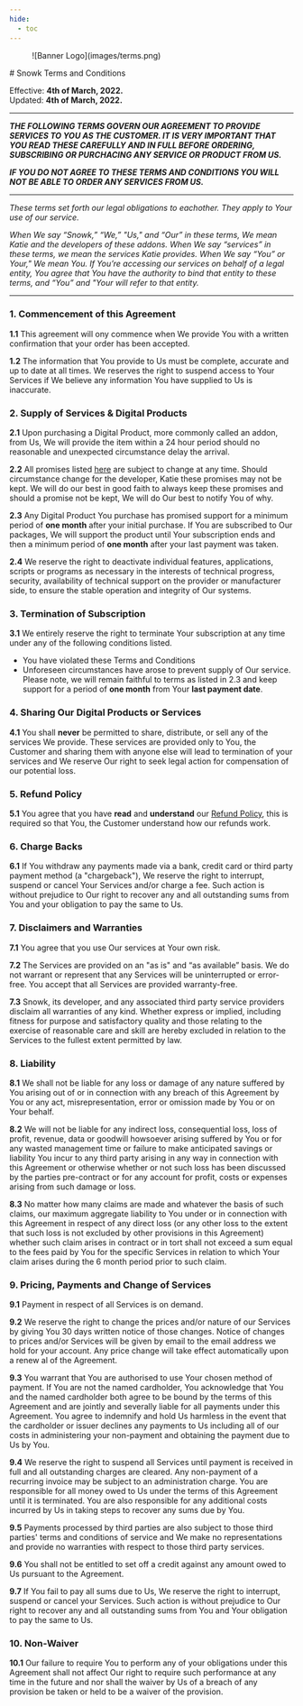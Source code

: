 ```yaml
---
hide:
  - toc
---
```

<figure markdown>
  ![Banner Logo](images/terms.png)
</figure>
# Snowk Terms and Conditions

Effective: **4th of March, 2022.**
<br>
Updated: **4th of March, 2022.**

---
***THE FOLLOWING TERMS GOVERN OUR AGREEMENT TO PROVIDE SERVICES TO YOU AS THE CUSTOMER. IT IS VERY IMPORTANT THAT YOU READ THESE CAREFULLY AND IN FULL BEFORE ORDERING, SUBSCRIBING OR PURCHACING ANY SERVICE OR PRODUCT FROM US.***

***IF YOU DO NOT AGREE TO THESE TERMS AND CONDITIONS YOU WILL NOT BE ABLE TO ORDER ANY SERVICES FROM US.***

---
*These terms set forth our legal obligations to eachother. They apply to Your use of our service.*

*When We say “Snowk,” “We,” "Us," and “Our” in these terms, We mean Katie and the developers of these addons. When We say “services” in these terms, we mean the services Katie provides. When We say “You” or Your," We mean You. If You’re accessing our services on behalf of a legal entity, You agree that You have the authority to bind that entity to these terms, and “You” and "Your will refer to that entity.*

---
### 1. **Commencement of this Agreement**
**1.1** This agreement will ony commence when We provide You with a written confirmation that your order has been accepted.

**1.2** The information that You provide to Us must be complete, accurate and up to date at all times. We reserves the right to suspend access to Your Services if We believe any information You have supplied to Us is inaccurate.

### 2. **Supply of Services & Digital Products**
**2.1** Upon purchasing a Digital Product, more commonly called an addon, from Us, We will provide the item within a 24 hour period should no reasonable and unexpected circumstance delay the arrival.

**2.2** All promises listed [here](../) are subject to change at any time. Should circumstance change for the developer, Katie these promises may not be kept. We will do our best in good faith to always keep these promises and should a promise not be kept, We will do Our best to notify You of why.

**2.3** Any Digital Product You purchase has promised support for a minimum period of **one month** after your initial purchase. If You are subscribed to Our packages, We will support the product until Your subscription ends and then a minimum period of **one month** after your last payment was taken.

**2.4** We reserve the right to deactivate individual features, applications, scripts or programs as necessary in the interests of technical progress, security, availability of technical support on the provider or manufacturer side, to ensure the stable operation and integrity of Our systems.

### 3. **Termination of Subscription**
**3.1** We entirely reserve the right to terminate Your subscription at any time under any of the following conditions listed.

- You have violated these Terms and Conditions
- Unforeseen circumstances have arose to prevent supply of Our service. Please note, we will remain faithful to terms as listed in 2.3 and keep support for a period of **one month** from Your **last payment date**.

### 4. **Sharing Our Digital Products or Services**
**4.1** You shall **never** be permitted to share, distribute, or sell any of the services We provide. These services are provided only to You, the Customer and sharing them with anyone else will lead to termination of your services and We reserve Our right to seek legal action for compensation of our potential loss.

### 5. **Refund Policy**
**5.1** You agree that you have **read** and **understand** our [Refund Policy](../refunds), this is required so that You, the Customer understand how our refunds work.

### 6. **Charge Backs**
**6.1** If You withdraw any payments made via a bank, credit card or third party payment method (a "chargeback"), We reserve the right to interrupt, suspend or cancel Your Services and/or charge a fee. Such action is without prejudice to Our right to recover any and all outstanding sums from You and your obligation to pay the same to Us.

### 7. **Disclaimers and Warranties**
**7.1** You agree that you use Our services at Your own risk.

**7.2** The Services are provided on an "as is" and “as available” basis. We do not warrant or represent that any Services will be uninterrupted or error-free. You accept that all Services are provided warranty-free.

**7.3** Snowk, its developer, and any associated third party service providers disclaim all warranties of any kind. Whether express or implied, including fitness for purpose and satisfactory quality and those relating to the exercise of reasonable care and skill are hereby excluded in relation to the Services to the fullest extent permitted by law.

### 8. **Liability**
**8.1** We shall not be liable for any loss or damage of any nature suffered by You arising out of or in connection with any breach of this Agreement by You or any act, misrepresentation, error or omission made by You or on Your behalf.

**8.2** We will not be liable for any indirect loss, consequential loss, loss of profit, revenue, data or goodwill howsoever arising suffered by You or for any wasted management time or failure to make anticipated savings or liability You incur to any third party arising in any way in connection with this Agreement or otherwise whether or not such loss has been discussed by the parties pre-contract or for any account for profit, costs or expenses arising from such damage or loss.

**8.3** No matter how many claims are made and whatever the basis of such claims, our maximum aggregate liability to You under or in connection with this Agreement in respect of any direct loss (or any other loss to the extent that such loss is not excluded by other provisions in this Agreement) whether such claim arises in contract or in tort shall not exceed a sum equal to the fees paid by You for the specific Services in relation to which Your claim arises during the 6 month period prior to such claim.

### 9. **Pricing, Payments and Change of Services**
**9.1** Payment in respect of all Services is on demand.

**9.2** We reserve the right to change the prices and/or nature of our Services by giving You 30 days written notice of those changes. Notice of changes to prices and/or Services will be given by email to the email address we hold for your account. Any price change will take effect automatically upon a renew al of the Agreement.

**9.3** You warrant that You are authorised to use Your chosen method of payment. If You are not the named cardholder, You acknowledge that You and the named cardholder both agree to be bound by the terms of this Agreement and are jointly and severally liable for all payments under this Agreement. You agree to indemnify and hold Us harmless in the event that the cardholder or issuer declines any payments to Us including all of our costs in administering your non-payment and obtaining the payment due to Us by You.

**9.4** We reserve the right to suspend all Services until payment is received in full and all outstanding charges are cleared. Any non-payment of a recurring invoice may be subject to an administration charge. You are responsible for all money owed to Us under the terms of this Agreement until it is terminated. You are also responsible for any additional costs incurred by Us in taking steps to recover any sums due by You.

**9.5** Payments processed by third parties are also subject to those third parties' terms and conditions of service and We make no representations and provide no warranties with respect to those third party services.

**9.6** You shall not be entitled to set off a credit against any amount owed to Us pursuant to the Agreement.

**9.7** If You fail to pay all sums due to Us, We reserve the right to interrupt, suspend or cancel your Services. Such action is without prejudice to Our right to recover any and all outstanding sums from You and Your obligation to pay the same to Us.

### 10. **Non-Waiver**

**10.1** Our failure to require You to perform any of your obligations under this Agreement shall not affect Our right to require such performance at any time in the future and nor shall the waiver by Us of a breach of any provision be taken or held to be a waiver of the provision.